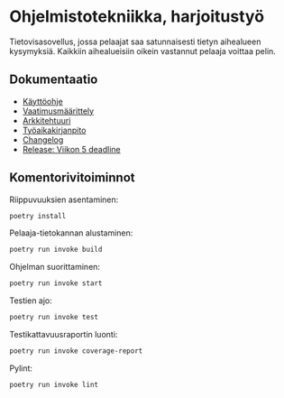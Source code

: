 # Ohjelmistotekniikka, harjoitustyö

Tietovisasovellus, jossa pelaajat saa satunnaisesti tietyn aihealueen kysymyksiä. Kaikkiin aihealueisiin oikein vastannut pelaaja voittaa pelin. 


## Dokumentaatio

- [Käyttöohje](./dokumentaatio/kayttoohje.md)
- [Vaatimusmäärittely](./dokumentaatio/vaatimusmaarittely.md)
- [Arkkitehtuuri](./dokumentaatio/arkkitehtuuri.md)
- [Työaikakirjanpito](./dokumentaatio/tyoaikakirjanpito.md)
- [Changelog](./dokumentaatio/changelog.md)
- [Release: Viikon 5 deadline](https://github.com/veskurau/ot-harjoitustyo/releases/tag/viikko5)

## Komentorivitoiminnot

Riippuvuuksien asentaminen:

```bash
poetry install
```


Pelaaja-tietokannan alustaminen:

```bash
poetry run invoke build
```


Ohjelman suorittaminen:

```bash
poetry run invoke start
```


Testien ajo:

```bash
poetry run invoke test
```


Testikattavuusraportin luonti:

```bash
poetry run invoke coverage-report
```


Pylint:

```bash
poetry run invoke lint
```
